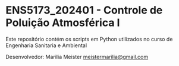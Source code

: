 # ENS5173_202401 - Controle de Poluição Atmosférica I

Este repositório contém os scripts em Python utilizados no curso de Engenharia Sanitaria e Ambiental 

Desenvolvedor: Marilia Meister
		meistermarilia@gmail.com